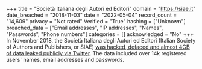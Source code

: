 +++
title = "Società Italiana degli Autori ed Editori"
domain = "https://siae.it"
date_breached = "2018-11-03"
date = "2022-05-04"
record_count = "14,609"
privacy = "Not rated"
Verified = "True"
hashing = ["Unknown"]
breached_data = ["Email addresses", "IP addresses", "Names", "Passwords", "Phone numbers"]
categories = []
acknowledged = "No"
+++
In November 2018, the Società Italiana degli Autori ed Editori (Italian Society of Authors and Publishers, or SIAE) <a href="https://www.repubblica.it/tecnologia/sicurezza/2018/11/03/news/tecnologia_altro_attacco_di_anonplus_bucato_il_sito_della_siae_e_rubati_4_giga_di_dati-210654944/?ref=search" target="_blank" rel="noopener">was hacked, defaced and almost 4GB of data leaked publicly via Twitter</a>. The data included over 14k registered users' names, email addresses and passwords.
